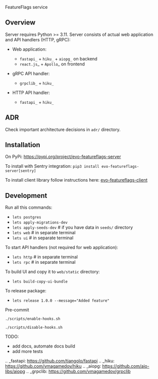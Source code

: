 FeatureFlags service

Overview
--------

Server requires Python >= 3.11.
Server consists of actual web application and API handlers (HTTP, gRPC):

- Web application:

    - `fastapi_` + `hiku_` + `aiopg_` on backend
    - `react.js`_ + `Apollo`_ on frontend

- gRPC API handler:

    - `grpclib_` + `hiku_`

- HTTP API handler:

    - `fastapi_` + `hiku_`

ADR
---

Check important architecture decisions in ``adr/`` directory.


Installation
------------

On PyPi: https://pypi.org/project/evo-featureflags-server

To install with Sentry integration:
`pip3 install evo-featureflags-server[sentry]`

To install client library follow instructions
here: [evo-featureflags-client](https://github.com/evo-company/featureflags-py)

Development
-----------

Run all this commands:

- ``lets postgres``
- ``lets apply-migrations-dev``
- ``lets apply-seeds-dev``  # if you have data in ``seeds/`` directory
- ``lets web`` # in separate terminal
- ``lets ui`` # in separate terminal

To start API handlers (not required for web application):

- ``lets http`` # in separate terminal
- ``lets rpc`` # in separate terminal

To build UI and copy it to ``web/static`` directory:

- ``lets build-copy-ui-bundle``

To release package:

- ``lets release 1.0.0 --message="Added feature"``

Pre-commit

``./scripts/enable-hooks.sh``

``./scripts/disable-hooks.sh``

TODO:

- add docs, automate docs build
- add more tests

.. _fastapi: https://github.com/tiangolo/fastapi
.. _hiku: https://github.com/vmagamedov/hiku
.. _aiopg: https://github.com/aio-libs/aiopg
.. _grpclib: https://github.com/vmagamedov/grpclib

